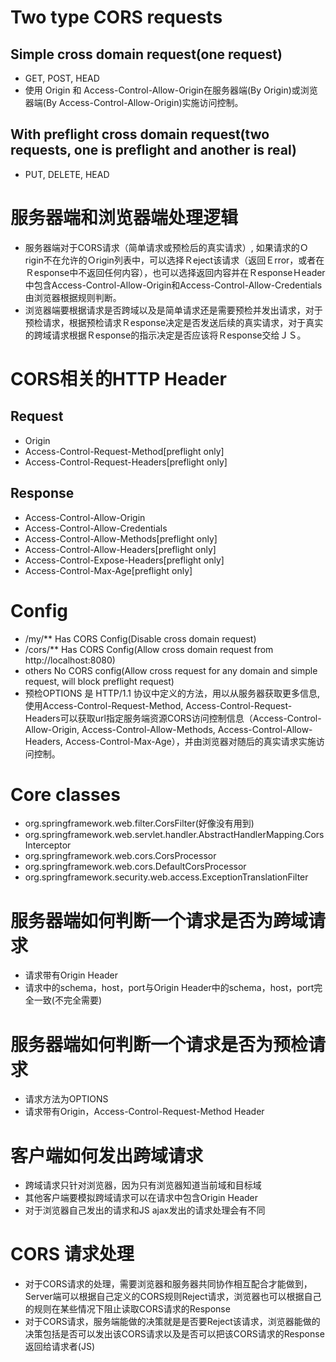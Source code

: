 # Two type CORS requests
## Simple cross domain request(one request)
- GET, POST, HEAD
- 使用 Origin 和 Access-Control-Allow-Origin在服务器端(By Origin)或浏览器端(By Access-Control-Allow-Origin)实施访问控制。
## With preflight cross domain request(two requests, one is preflight and another is real)
- PUT, DELETE, HEAD

# 服务器端和浏览器端处理逻辑
- 服务器端对于CORS请求（简单请求或预检后的真实请求）, 如果请求的Ｏrigin不在允许的Ｏrigin列表中，可以选择Ｒeject该请求（返回Ｅrror，或者在Ｒesponse中不返回任何内容），也可以选择返回内容并在ＲesponseＨeader中包含Access-Control-Allow-Origin和Access-Control-Allow-Credentials由浏览器根据规则判断。
- 浏览器端要根据请求是否跨域以及是简单请求还是需要预检并发出请求，对于预检请求，根据预检请求Ｒesponse决定是否发送后续的真实请求，对于真实的跨域请求根据Ｒesponse的指示决定是否应该将Ｒesponse交给ＪＳ。

# CORS相关的HTTP Header
## Request
- Origin
- Access-Control-Request-Method[preflight only]
- Access-Control-Request-Headers[preflight only]
## Response
- Access-Control-Allow-Origin
- Access-Control-Allow-Credentials
- Access-Control-Allow-Methods[preflight only]
- Access-Control-Allow-Headers[preflight only]
- Access-Control-Expose-Headers[preflight only]
- Access-Control-Max-Age[preflight only]

# Config
- /my/** Has CORS Config(Disable cross domain request)
- /cors/** Has CORS Config(Allow cross domain request from http://localhost:8080)
- others No CORS config(Allow cross request for any domain and simple request, will block preflight request)
- 预检OPTIONS 是 HTTP/1.1 协议中定义的方法，用以从服务器获取更多信息, 使用Access-Control-Request-Method, Access-Control-Request-Headers可以获取url指定服务端资源CORS访问控制信息（Access-Control-Allow-Origin, Access-Control-Allow-Methods, Access-Control-Allow-Headers, Access-Control-Max-Age），并由浏览器对随后的真实请求实施访问控制。

# Core classes
- org.springframework.web.filter.CorsFilter(好像没有用到)
- org.springframework.web.servlet.handler.AbstractHandlerMapping.CorsInterceptor
- org.springframework.web.cors.CorsProcessor
- org.springframework.web.cors.DefaultCorsProcessor
- org.springframework.security.web.access.ExceptionTranslationFilter

# 服务器端如何判断一个请求是否为跨域请求
- 请求带有Origin Header
- 请求中的schema，host，port与Origin Header中的schema，host，port完全一致(不完全需要)

# 服务器端如何判断一个请求是否为预检请求
- 请求方法为OPTIONS
- 请求带有Origin，Access-Control-Request-Method Header

# 客户端如何发出跨域请求
- 跨域请求只针对浏览器，因为只有浏览器知道当前域和目标域
- 其他客户端要模拟跨域请求可以在请求中包含Origin Header
- 对于浏览器自己发出的请求和JS ajax发出的请求处理会有不同

# CORS 请求处理
- 对于CORS请求的处理，需要浏览器和服务器共同协作相互配合才能做到，Server端可以根据自己定义的CORS规则Reject请求，浏览器也可以根据自己的规则在某些情况下阻止读取CORS请求的Response
- 对于CORS请求，服务端能做的决策就是是否要Reject该请求，浏览器能做的决策包括是否可以发出该CORS请求以及是否可以把该CORS请求的Response返回给请求者(JS)